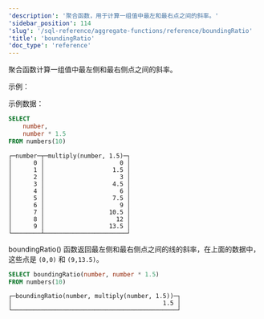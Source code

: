 ```yaml
---
'description': '聚合函数，用于计算一组值中最左和最右点之间的斜率。'
'sidebar_position': 114
'slug': '/sql-reference/aggregate-functions/reference/boundingRatio'
'title': 'boundingRatio'
'doc_type': 'reference'
---
```


聚合函数计算一组值中最左侧和最右侧点之间的斜率。

示例：

示例数据：
```sql
SELECT
    number,
    number * 1.5
FROM numbers(10)
```
```response
┌─number─┬─multiply(number, 1.5)─┐
│      0 │                     0 │
│      1 │                   1.5 │
│      2 │                     3 │
│      3 │                   4.5 │
│      4 │                     6 │
│      5 │                   7.5 │
│      6 │                     9 │
│      7 │                  10.5 │
│      8 │                    12 │
│      9 │                  13.5 │
└────────┴───────────────────────┘
```

boundingRatio() 函数返回最左侧和最右侧点之间的线的斜率，在上面的数据中，这些点是 `(0,0)` 和 `(9,13.5)`。

```sql
SELECT boundingRatio(number, number * 1.5)
FROM numbers(10)
```
```response
┌─boundingRatio(number, multiply(number, 1.5))─┐
│                                          1.5 │
└──────────────────────────────────────────────┘
```
